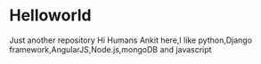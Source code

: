 # Helloworld
Just another repository
Hi Humans
Ankit here,I like python,Django framework,AngularJS,Node.js,mongoDB and javascript
